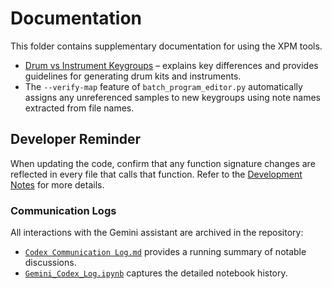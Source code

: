 # Documentation

This folder contains supplementary documentation for using the XPM tools.

- [Drum vs Instrument Keygroups](drum_vs_instrument_keygroups.md) – explains key differences and provides guidelines for generating drum kits and instruments.
- The `--verify-map` feature of `batch_program_editor.py` automatically assigns any unreferenced samples to new keygroups using note names extracted from file names.

## Developer Reminder

When updating the code, confirm that any function signature changes are reflected in every file that calls that function. Refer to the [Development Notes](../README.md#development-notes) for more details.

### Communication Logs

All interactions with the Gemini assistant are archived in the repository:

- [`Codex Communication Log.md`](../Codex%20Communication%20Log.md) provides a
  running summary of notable discussions.
- [`Gemini_Codex_Log.ipynb`](../Gemini_Codex_Log.ipynb) captures the detailed
  notebook history.
